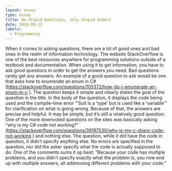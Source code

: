 ```yaml
---
layout: essay
type: essay
title: No Stupid Questions, only Stupid Askers
date: 2019-09-12
labels:
  - Programming
---
```


  When it comes to asking questions, there are a lot of good ones and bad ones in the realm of information technology. The website StackOverflow is one of the best resources anywhere for programming solutions outside of a textbook and documentation. When using it to get information, you have to ask good questions in order to get the answers you need. Bad questions rarely get any answers.
  An example of a good question to ask would be one that asks how to enumerate an enum in C# (https://stackoverflow.com/questions/105372/how-do-i-enumerate-an-enum-in-c ). The question keeps it simple and clearly states the goal of the question in the title. In the body of the question, it displays the code being used and the compile-time error “’Suit is a ‘type’ but is used like a ‘variable’” for clarification on what is going wrong. Because of that, the answers are precise and helpful. It may be simple, but it’s still a relatively good question.
  One of the more downvoted questions on the sites was basically asking “why is my C# code not working?” (https://stackoverflow.com/questions/39197530/why-is-my-c-sharp-code-not-working ) and nothing else. The question, while it did have the code in question, it didn’t specify anything else. No errors are specified in the question, nor did the asker specify what the code is actually supposed to do. One of the comments sums it up best: “Because your code has multiple problems, and you didn't specify exactly what the problem is, you now end up with multiple answers, all addressing different problems with your code.”

